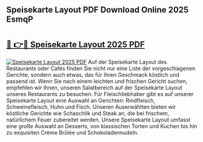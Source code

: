 ## Speisekarte Layout PDF Download Online 2025 EsmqP

# <h2><a href="http://gc8g1tv.nevu.top/?p=Speisekarte+Layout">🔗 👉🔴 Speisekarte Layout 2025 PDF</a></h2>

[![Speisekarte Layout 2025 PDF](https://i.imgur.com/dBaPXMq.png)](http://gc8g1tv.nevu.top/?p=Speisekarte+Layout)
Auf der Speisekarte Layout des Restaurants oder Cafés finden Sie nicht nur eine Liste der vorgeschlagenen Gerichte, sondern auch etwas, das für Ihren Geschmack köstlich und passend ist. Wenn Sie nach einem leichten und frischen Gericht suchen, empfehlen wir Ihnen, unseren Salatbereich auf der Speisekarte Layout unseres Restaurants zu besuchen. Für Fleischliebhaber gibt es auf unserer Speisekarte Layout eine Auswahl an Gerichten: Rindfleisch, Schweinefleisch, Huhn und Fisch. Unseren Auserwählten bieten wir köstliche Gerichte wie Schaschlik und Steak an, die bei frischem, natürlichem Feuer zubereitet werden. Unsere Speisekarte Layout umfasst eine große Auswahl an Desserts, von klassischen Torten und Kuchen bis hin zu exquisiten Crème Brûlée und Schokoladennudeln.
